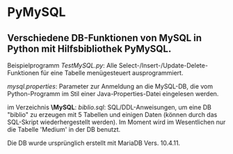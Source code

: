 # PyMySQL
 ## Verschiedene DB-Funktionen von MySQL in Python mit Hilfsbibliothek PyMySQL.
 
 Beispielprogramm *TestMySQL.py*:
 Alle Select-/Insert-/Update-Delete-Funktionen für eine Tabelle menügesteuert ausprogrammiert.
 
 *mysql.properties*: 
 Parameter zur Anmeldung an die MySQL-DB, die vom Python-Programm im Stil einer Java-Properties-Datei eingelesen werden. 
 
 
 im Verzeichnis **\MySQL**:
 *biblio.sql*:
 SQL/DDL-Anweisungen, um eine DB "biblio" zu erzeugen mit 5 Tabellen und einigen Daten (können durch das SQL-Skript wiederhergestellt werden).
 Im Moment wird im Wesentlichen nur die Tabelle 'Medium' in der DB benutzt.
 
 Die DB wurde ursprünglich erstellt mit MariaDB Vers. 10.4.11.
 
 
 
 
